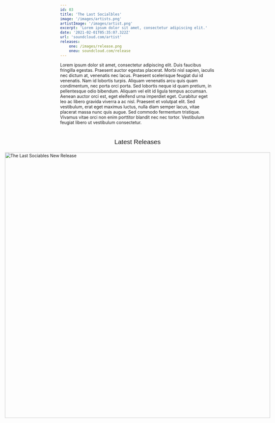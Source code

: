 ```yaml
---
id: 03
title: 'The Last Socialbles'
image: '/images/artists.png'
artistImage: '/images/artist.png'
excerpt: 'Lorem ipsum dolor sit amet, consectetur adipiscing elit.'
date: '2021-02-01T05:35:07.322Z'
url: 'soundcloud.com/artist'
releases:
	one: /images/release.png
	oneu: soundcloud.com/release
---
```

Lorem ipsum dolor sit amet, consectetur adipiscing elit. Duis faucibus fringilla egestas. Praesent auctor egestas placerat. Morbi nisl sapien, iaculis nec dictum at, venenatis nec lacus. Praesent scelerisque feugiat dui id venenatis. Nam id lobortis turpis. Aliquam venenatis arcu quis quam condimentum, nec porta orci porta. Sed lobortis neque id quam pretium, in pellentesque odio bibendum. Aliquam vel elit id ligula tempus accumsan. Aenean auctor orci est, eget eleifend urna imperdiet eget. Curabitur eget leo ac libero gravida viverra a ac nisl. Praesent et volutpat elit. Sed vestibulum, erat eget maximus luctus, nulla diam semper lacus, vitae placerat massa nunc quis augue. Sed commodo fermentum tristique. Vivamus vitae orci non enim porttitor blandit nec nec tortor. Vestibulum feugiat libero ut vestibulum consectetur.

<div class="releases">
	<h1 class="title">Latest Releases</h1>
	<div class="list">
		<a href="https://soundcloud.com">
			<img src="/images/release.png" alt="The Last Sociables New Release"
		</a>
	</div>
</div>
<style>
	.releases {
		display: flex;
		flex-direction: column;
		align-items: center;
	}
	.title {
		font-family: "Montserrat", sans-serif;
		font-weight: 500;
		font-size: 1.5em;
		text-align: center;
	}
	.list {
		display: flex;
		flex-direction: column;
		align-items: center;
		margin-bottom: 2rem;
	}
	.list img {
		width: 90vw;
		margin: .5rem 0;
	}
</style>
